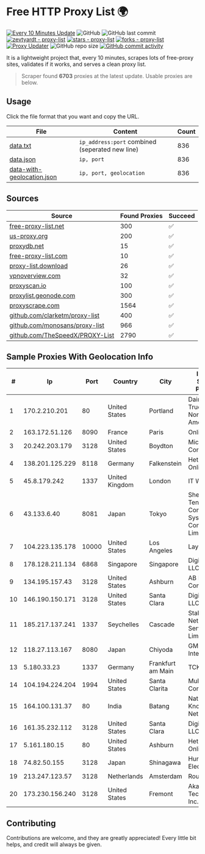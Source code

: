 
# Free HTTP Proxy List 🌍

[![Every 10 Minutes Update](https://github.com/mertguvencli/http-proxy-list/actions/workflows/main.yml/badge.svg?branch=main)](https://github.com/mertguvencli/http-proxy-list/actions/workflows/main.yml)
![GitHub](https://img.shields.io/github/license/mertguvencli/http-proxy-list)
![GitHub last commit](https://img.shields.io/github/last-commit/mertguvencli/http-proxy-list)
[![zevtyardt - proxy-list](https://img.shields.io/static/v1?label=zevtyardt&message=proxy-list&color=blue&logo=github)](https://github.com/zevtyardt/proxy-list "Go to GitHub repo")
[![stars - proxy-list](https://img.shields.io/github/stars/zevtyardt/proxy-list?style=social)](https://github.com/zevtyardt/proxy-list)
[![forks - proxy-list](https://img.shields.io/github/forks/zevtyardt/proxy-list?style=social)](https://github.com/zevtyardt/proxy-list)
[![Proxy Updater](https://github.com/zevtyardt/proxy-list/workflows/Proxy%20Updater/badge.svg)](https://github.com/zevtyardt/proxy-list/actions?query=workflow:"Proxy+Updater")
![GitHub repo size](https://img.shields.io/github/repo-size/zevtyardt/proxy-list)
[![GitHub commit activity](https://img.shields.io/github/commit-activity/m/zevtyardt/proxy-list?logo=commits)](https://github.com/zevtyardt/proxy-list/commits/main)

It is a lightweight project that, every 10 minutes, scrapes lots of free-proxy sites, validates if it works, and serves a clean proxy list.

> Scraper found **6703** proxies at the latest update. Usable proxies are below.

## Usage

Click the file format that you want and copy the URL.

|File|Content|Count|
|----|-------|-----|
|[data.txt](https://raw.githubusercontent.com/mertguvencli/http-proxy-list/main/proxy-list/data.txt)|`ip_address:port` combined (seperated new line)|836|
|[data.json](https://raw.githubusercontent.com/mertguvencli/http-proxy-list/main/proxy-list/data.json)|`ip, port`|836|
|[data-with-geolocation.json](https://raw.githubusercontent.com/mertguvencli/http-proxy-list/main/proxy-list/data-with-geolocation.json)|`ip, port, geolocation`|836|

## Sources

|Source|Found Proxies|Succeed|
|------|-------------|-------|
|[free-proxy-list.net](https://free-proxy-list.net)|300|✅|
|[us-proxy.org](https://www.us-proxy.org)|200|✅|
|[proxydb.net](http://proxydb.net)|15|✅|
|[free-proxy-list.com](https://free-proxy-list.com/?page=&port=&type%5B%5D=http&type%5B%5D=https&up_time=0&search=Search)|10|✅|
|[proxy-list.download](https://www.proxy-list.download/HTTP)|26|✅|
|[vpnoverview.com](https://vpnoverview.com/privacy/anonymous-browsing/free-proxy-servers)|32|✅|
|[proxyscan.io](https://www.proxyscan.io)|100|✅|
|[proxylist.geonode.com](https://proxylist.geonode.com/api/proxy-list?limit=300&page=1&sort_by=lastChecked&sort_type=desc&protocols=http,https)|300|✅|
|[proxyscrape.com](https://api.proxyscrape.com/v2/?request=displayproxies&protocol=http&timeout=10000&country=all&ssl=all&anonymity=all)|1564|✅|
|[github.com/clarketm/proxy-list](https://raw.githubusercontent.com/clarketm/proxy-list/master/proxy-list-raw.txt)|400|✅|
|[github.com/monosans/proxy-list](https://raw.githubusercontent.com/monosans/proxy-list/main/proxies/http.txt)|966|✅|
|[github.com/TheSpeedX/PROXY-List](https://raw.githubusercontent.com/TheSpeedX/PROXY-List/master/http.txt)|2790|✅|


## Sample Proxies With Geolocation Info

|#|Ip|Port|Country|City|Internet Service Provider|
|-|--|----|-------|----|-------------------------|
|1|170.2.210.201|80|United States|Portland|Daimler Trucks of North America LLC|
|2|163.172.51.126|8090|France|Paris|Online S.A.S.|
|3|20.242.203.179|3128|United States|Boydton|Microsoft Corporation|
|4|138.201.125.229|8118|Germany|Falkenstein|Hetzner Online GmbH|
|5|45.8.179.242|1337|United Kingdom|London|IT WEB LTD|
|6|43.133.6.40|8081|Japan|Tokyo|Shenzhen Tencent Computer Systems Company Limited|
|7|104.223.135.178|10000|United States|Los Angeles|LayerHost|
|8|178.128.211.134|6868|Singapore|Singapore|DigitalOcean, LLC|
|9|134.195.157.43|3128|United States|Ashburn|AB E-Commerce|
|10|146.190.150.171|3128|United States|Santa Clara|DigitalOcean, LLC|
|11|185.217.137.241|1337|Seychelles|Cascade|Stallion Network Services Limited|
|12|118.27.113.167|8080|Japan|Chiyoda|GMO Internet, Inc.|
|13|5.180.33.23|1337|Germany|Frankfurt am Main|TCK OOO|
|14|104.194.224.204|1994|United States|Santa Clarita|Multacom Corporation|
|15|164.100.131.37|80|India|Batang|National Knowledge Network|
|16|161.35.232.112|3128|United States|Santa Clara|DigitalOcean, LLC|
|17|5.161.180.15|80|United States|Ashburn|Hetzner Online GmbH|
|18|74.82.50.155|3128|Japan|Shinagawa|Hurricane Electric|
|19|213.247.123.57|3128|Netherlands|Amsterdam|Routit BV|
|20|173.230.156.240|3128|United States|Fremont|Akamai Technologies, Inc.|



## Contributing

Contributions are welcome, and they are greatly appreciated! Every
little bit helps, and credit will always be given.

